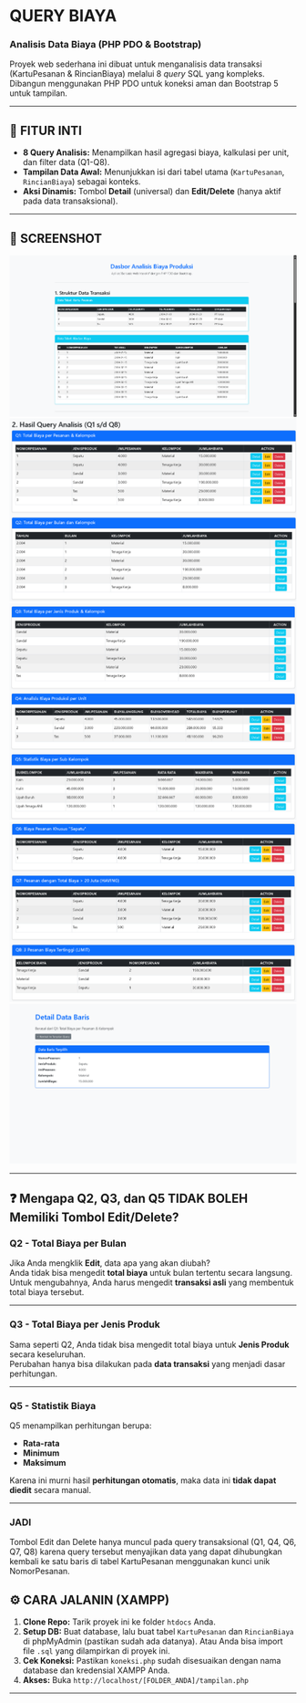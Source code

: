 # QUERY BIAYA

### Analisis Data Biaya (PHP PDO & Bootstrap)

Proyek web sederhana ini dibuat untuk menganalisis data transaksi (KartuPesanan & RincianBiaya) melalui 8 *query* SQL yang kompleks. Dibangun menggunakan PHP PDO untuk koneksi aman dan Bootstrap 5 untuk tampilan.

---

## 🚀 FITUR INTI

-   **8 Query Analisis:** Menampilkan hasil agregasi biaya, kalkulasi per unit, dan filter data (Q1-Q8).
-   **Tampilan Data Awal:** Menunjukkan isi dari tabel utama (`KartuPesanan`, `RincianBiaya`) sebagai konteks.
-   **Aksi Dinamis:** Tombol **Detail** (universal) dan **Edit/Delete** (hanya aktif pada data transaksional).

---

## 📸 SCREENSHOT
![Alt Text](pic/Struktur.png)
![Alt Text](pic/1.png)
![Alt Text](pic/2.png)
![Alt Text](pic/3.png)
![Alt Text](pic/4.png)

---
## ❓ Mengapa Q2, Q3, dan Q5 TIDAK BOLEH Memiliki Tombol Edit/Delete?
### Q2 - Total Biaya per Bulan
Jika Anda mengklik **Edit**, data apa yang akan diubah?  
Anda tidak bisa mengedit **total biaya** untuk bulan tertentu secara langsung.  
Untuk mengubahnya, Anda harus mengedit **transaksi asli** yang membentuk total biaya tersebut.

---
### Q3 - Total Biaya per Jenis Produk
Sama seperti Q2, Anda tidak bisa mengedit total biaya untuk **Jenis Produk** secara keseluruhan.  
Perubahan hanya bisa dilakukan pada **data transaksi** yang menjadi dasar perhitungan.

---

### Q5 - Statistik Biaya
Q5 menampilkan perhitungan berupa:  
- **Rata-rata**  
- **Minimum**  
- **Maksimum**  

Karena ini murni hasil **perhitungan otomatis**, maka data ini **tidak dapat diedit** secara manual.

---
### JADI 
Tombol Edit dan Delete hanya muncul pada query transaksional (Q1, Q4, Q6, Q7, Q8) karena query tersebut menyajikan data yang dapat dihubungkan kembali ke satu baris di tabel KartuPesanan menggunakan kunci unik NomorPesanan.

## ⚙️ CARA JALANIN (XAMPP)

1.  **Clone Repo:** Tarik proyek ini ke folder `htdocs` Anda.
2.  **Setup DB:** Buat database, lalu buat tabel `KartuPesanan` dan `RincianBiaya` di phpMyAdmin (pastikan sudah ada datanya). Atau Anda bisa import file `.sql` yang dilampirkan di proyek ini.
3.  **Cek Koneksi:** Pastikan `koneksi.php` sudah disesuaikan dengan nama database dan kredensial XAMPP Anda.
4.  **Akses:** Buka `http://localhost/[FOLDER_ANDA]/tampilan.php`

---


